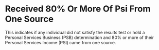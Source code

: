# Received 80% Or More Of Psi From One Source
This indicates if any individual did not satisfy the results test or hold a Personal Services Business (PSB) determination and 80% or more of their Personal Services Income (PSI) came from one source.